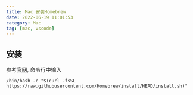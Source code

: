 ```yaml
---
title: Mac 安装Homebrew
date: 2022-06-19 11:01:53
category: Mac
tag: [mac, vscode]
---
```



## 安装
参考[官网](https://brew.sh), 命令行中输入
```shell
/bin/bash -c "$(curl -fsSL https://raw.githubusercontent.com/Homebrew/install/HEAD/install.sh)"
```